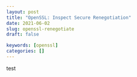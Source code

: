 ```yaml
---
layout: post
title: "OpenSSL: Inspect Secure Renegotiation"
date: 2021-06-02
slug: openssl-renegotiate
draft: false

keywords: [openssl]
categories: []
---
```


test